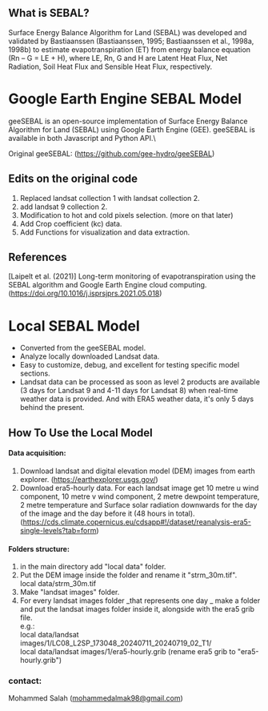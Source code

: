 ## What is SEBAL?
Surface Energy Balance Algorithm for Land (SEBAL) was developed and validated by Bastiaanssen (Bastiaanssen, 1995; Bastiaanssen et al., 1998a, 1998b) to 
estimate evapotranspiration (ET) from energy balance equation (Rn – G = LE + H), where LE, Rn, G and H are Latent Heat Flux, Net Radiation, Soil Heat Flux and Sensible Heat Flux, respectively.

# Google Earth Engine SEBAL Model
geeSEBAL is an open-source implementation of Surface Energy Balance Algorithm for Land (SEBAL) using Google Earth Engine (GEE). geeSEBAL is available in both Javascript and Python API.\

Original geeSEBAL: (https://github.com/gee-hydro/geeSEBAL)

## Edits on the original code
1. Replaced landsat collection 1 with landsat collection 2.
2. add landsat 9 collection 2.
3. Modification to hot and cold pixels selection. (more on that later)
4. Add Crop coefficient (kc) data.
5. Add Functions for visualization and data extraction.
<!-- 3. Add potential evapotranspiration data. -->

## References
 [Laipelt et al. (2021)] Long-term monitoring of evapotranspiration using the SEBAL algorithm and Google Earth Engine cloud computing. (https://doi.org/10.1016/j.isprsjprs.2021.05.018)

# Local SEBAL Model
* Converted from the geeSEBAL model.
* Analyze locally downloaded Landsat data.
* Easy to customize, debug, and excellent for testing specific model sections.
* Landsat data can be processed as soon as level 2 products are available (3 days for Landsat 9 and 4-11 days for Landsat 8) when real-time weather data is provided. And with ERA5 weather data, it's only 5 days behind the present.

## How To Use the Local Model
#### Data acquisition:
1. Download landsat and digital elevation model (DEM) images from earth explorer. (https://earthexplorer.usgs.gov/)
2. Download era5-hourly data. For each landsat image get 10 metre u wind component, 10 metre v wind component, 2 metre dewpoint temperature, 2 metre temperature and Surface solar radiation downwards for the day of the image and the day before it (48 hours in total). (https://cds.climate.copernicus.eu/cdsapp#!/dataset/reanalysis-era5-single-levels?tab=form)
#### Folders structure:
1. in the main directory add "local data" folder.
2. Put the DEM image inside the folder and rename it "strm_30m.tif".\
local data/strm_30m.tif
3. Make "landsat images" folder.
4. For every landsat images folder _that represents one day _ make a folder and put the landsat images folder inside it, alongside with the era5 grib file.\
e.g.:\
local data/landsat images/1/LC08_L2SP_173048_20240711_20240719_02_T1/\
local data/landsat images/1/era5-hourly.grib	(rename era5 grib to "era5-hourly.grib")

### contact:
Mohammed Salah (mohammedalmak98@gmail.com)  
